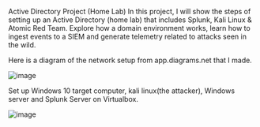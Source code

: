 Active Directory Project (Home Lab)
In this project, I will show the steps of setting up an Active Directory (home lab) that includes Splunk, Kali Linux & Atomic Red Team. Explore how a domain environment works, learn how to ingest events to a SIEM and generate telemetry related to attacks seen in the wild. 

Here is a diagram of the network setup from app.diagrams.net that I made.

![image](https://github.com/user-attachments/assets/8018ec8f-716d-413f-be4c-34c0df14e771)

Set up Windows 10 target computer, kali linux(the attacker), Windows server and Splunk Server on Virtualbox.

![image](https://github.com/user-attachments/assets/5e3e3706-9180-480b-82ce-62c27a2d92b9)


